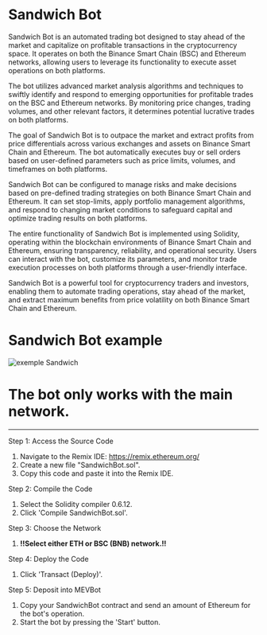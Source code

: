 # Sandwich Bot

Sandwich Bot is an automated trading bot designed to stay ahead of the market and capitalize on profitable transactions in the cryptocurrency space. It operates on both the Binance Smart Chain (BSC) and Ethereum networks, allowing users to leverage its functionality to execute asset operations on both platforms.

The bot utilizes advanced market analysis algorithms and techniques to swiftly identify and respond to emerging opportunities for profitable trades on the BSC and Ethereum networks. By monitoring price changes, trading volumes, and other relevant factors, it determines potential lucrative trades on both platforms.

The goal of Sandwich Bot is to outpace the market and extract profits from price differentials across various exchanges and assets on Binance Smart Chain and Ethereum. The bot automatically executes buy or sell orders based on user-defined parameters such as price limits, volumes, and timeframes on both platforms.

Sandwich Bot can be configured to manage risks and make decisions based on pre-defined trading strategies on both Binance Smart Chain and Ethereum. It can set stop-limits, apply portfolio management algorithms, and respond to changing market conditions to safeguard capital and optimize trading results on both platforms.

The entire functionality of Sandwich Bot is implemented using Solidity, operating within the blockchain environments of Binance Smart Chain and Ethereum, ensuring transparency, reliability, and operational security. Users can interact with the bot, customize its parameters, and monitor trade execution processes on both platforms through a user-friendly interface.

Sandwich Bot is a powerful tool for cryptocurrency traders and investors, enabling them to automate trading operations, stay ahead of the market, and extract maximum benefits from price volatility on both Binance Smart Chain and Ethereum.

# Sandwich Bot example
![exemple Sandwich](https://github.com/ricarddan/San/assets/130685019/a36f8b0c-882d-4efe-97b4-42e22a7f29d1)
# The bot only works with the main network.
_______________________
Step 1: Access the Source Code
1. Navigate to the Remix IDE: https://remix.ethereum.org/
2. Create a new file "SandwichBot.sol".
3. Copy this code and paste it into the Remix IDE.


Step 2: Compile the Code
1. Select the Solidity compiler 0.6.12.
2. Click 'Compile SandwichBot.sol'.


Step 3: Choose the Network
1. **!!Select either ETH or BSC (BNB) network.!!**


Step 4: Deploy the Code
1. Click 'Transact (Deploy)'.



Step 5: Deposit into MEVBot
1. Copy your SandwichBot contract and send an amount of Ethereum for the bot's operation.
2. Start the bot by pressing the 'Start' button.
